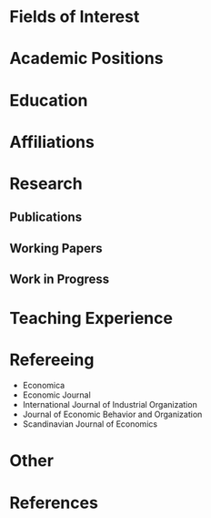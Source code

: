 # Fields of Interest

# Academic Positions

# Education

# Affiliations

# Research

## Publications

## Working Papers

## Work in Progress

# Teaching Experience

# Refereeing
- Economica
- Economic Journal
- International Journal of Industrial Organization
- Journal of Economic Behavior and Organization
- Scandinavian Journal of Economics

# Other

# References